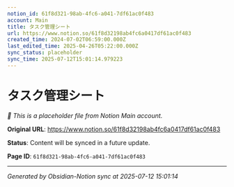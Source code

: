 ```yaml
---
notion_id: 61f8d321-98ab-4fc6-a041-7df61ac0f483
account: Main
title: タスク管理シート
url: https://www.notion.so/61f8d32198ab4fc6a0417df61ac0f483
created_time: 2024-07-02T06:59:00.000Z
last_edited_time: 2025-04-26T05:22:00.000Z
sync_status: placeholder
sync_time: 2025-07-12T15:01:14.979223
---
```


# タスク管理シート

*🔄 This is a placeholder file from Notion Main account.*

**Original URL**: https://www.notion.so/61f8d32198ab4fc6a0417df61ac0f483

**Status**: Content will be synced in a future update.

**Page ID**: `61f8d321-98ab-4fc6-a041-7df61ac0f483`

---

*Generated by Obsidian-Notion sync at 2025-07-12 15:01:14*
